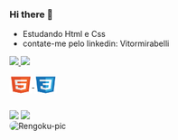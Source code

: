 ### Hi there 👋

- Estudando Html e Css
- contate-me pelo linkedin: Vitormirabelli

<div>
  <a href="https://github.com/Mirabellis">
    <img height="180em" src="https://github-readme-stats.vercel.app/api?username=mirabellis&show_icons=true&theme=dark&include_all_commits=true&count_private=true"/>
  <img height="180em" src="https://github-readme-stats.vercel.app/api/top-langs/?username=mirabellis&layout=compact&langs_count=7&theme=dark"/>
</div>
  
  <div style="display: inline_block"><br>
  <img align="center" alt="HTML" height="30" width="40" src="https://raw.githubusercontent.com/devicons/devicon/master/icons/html5/html5-original.svg">
  <img align="center" alt="CSS" height="30" width="40" src="https://raw.githubusercontent.com/devicons/devicon/master/icons/css3/css3-original.svg">
</div>
  
  ##
  
  <div> 
      <a href="https://www.linkedin.com/in/vitormirabelli/" target="_blank"><img src="https://img.shields.io/badge/-LinkedIn-%230077B5?style=for-the-badge&logo=linkedin&logoColor=white" target="_blank"></a> 
  <a href="https://instagram.com/vitormirabelli" target="_blank"><img src="https://img.shields.io/badge/-Instagram-%23E4405F?style=for-the-badge&logo=instagram&logoColor=white" target="_blank"></a>
</div>
  
  <div>
    <img  alt="Rengoku-pic" widht="100%" style="border-radius:50px;" src="https://www.gifcen.com/wp-content/uploads/2022/03/rengoku-gif-6.gif">
  </div>
